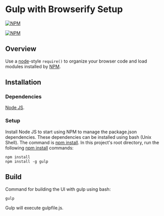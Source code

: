 # Gulp with Browserify Setup

[![NPM](https://nodei.co/npm/gulp.png?downloads=true&stars=true)](https://www.npmjs.com/package/gulp/)

[![NPM](https://nodei.co/npm/browserify.png?downloads=true&stars=true)](https://nodei.co/npm/browserify/)

## Overview

Use a [node](http://nodejs.org)-style `require()` to organize your browser code
and load modules installed by [NPM](https://npmjs.org).

## Installation

### Dependencies
[Node JS](http://nodejs.org).

### Setup
Install Node JS to start using NPM to manage the package.json dependencies.  These dependencies can be installed using bash (Unix Shell).  The command is [npm install](https://www.npmjs.org/doc/cli/npm-install.html). In this project's root directory, run the following [npm install](https://www.npmjs.org/doc/cli/npm-install.html) commands:

```shell
npm install
npm install -g gulp
```

## Build
Command for building the UI with gulp using bash:
```shell
gulp
```
Gulp will execute gulpfile.js.
